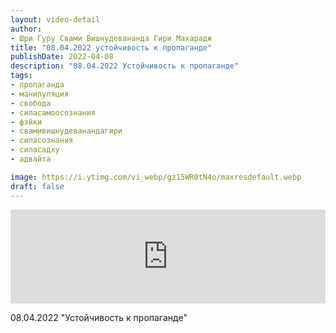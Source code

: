 ```yaml
---
layout: video-detail
author:
- Шри Гуру Свами Вишнудевананда Гири Махарадж
title: "08.04.2022 устойчивость к пропаганде"
publishDate: 2022-04-08
description: "08.04.2022 Устойчивость к пропаганде"
tags: 
- пропаганда
- манипуляция
- свобода
- силасамоосознания
- фэйки
- свамивишнудеванандагири
- силасознания
- силасадху
- адвайта

image: https://i.ytimg.com/vi_webp/gz15WR0tN4o/maxresdefault.webp
draft: false
---
```


<iframe width="100%" src="https://www.youtube.com/embed/gz15WR0tN4o" frameborder="0" allowfullscreen=""></iframe> 

 08.04.2022 "Устойчивость к пропаганде"

  

 